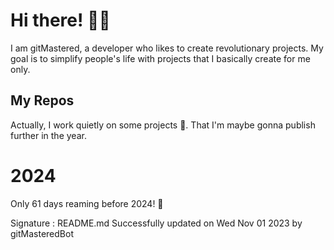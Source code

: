
# Hi there! 🙋‍♂️
I am gitMastered, a developer who likes to create revolutionary projects.
My goal is to simplify people's life with projects that I basically create for me only.

## My Repos
Actually, I work quietly on some projects 👀. That I'm maybe gonna publish further in the year.

# 2024
Only 61 days reaming before 2024! 🙌

Signature : README.md Successfully updated on Wed Nov 01 2023 by gitMasteredBot

